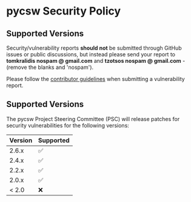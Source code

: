 # pycsw Security Policy

## Supported Versions

Security/vulnerability reports **should not** be submitted through GitHub issues or public discussions, but instead please send your report 
to **tomkralidis nospam @ gmail.com** and **tzotsos nospam @ gmail.com** - (remove the blanks and 'nospam').  

Please follow the [contributor guidelines](https://github.com/geopython/pycsw/blob/master/CONTRIBUTING.rst#bugs) when submitting a vulnerability report.

## Supported Versions

The pycsw Project Steering Committee (PSC) will release patches for security vulnerabilities for the following versions:

| Version | Supported          |
| ------- | ------------------ |
| 2.6.x   | :white_check_mark: |
| 2.4.x   | :white_check_mark: |
| 2.2.x   | :white_check_mark: |
| 2.0.x   | :white_check_mark: |
| < 2.0   | :x:                |

